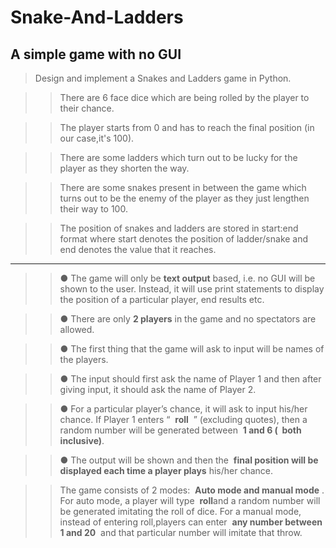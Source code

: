 # Snake-And-Ladders
## A simple game with no GUI

> Design and implement a Snakes and Ladders game in Python.

>> There are 6 face dice which are being rolled by the player to their chance.

>> The player starts from 0 and has to reach the final position (in our case,it's 100).

>> There are some ladders which turn out to be lucky for the player as they shorten the way.

>> There are some snakes present in between the game which turns out to be the enemy of the player as they just lengthen their way to 100.

>> The position of snakes and ladders are stored in start:end format where start denotes the position of ladder/snake and end denotes the value that it reaches.
---

>> ● The game will only be **text output** based, i.e. no GUI will be shown to the user. Instead, it will use print statements to display the position of a
     particular player, end results etc.

>> ● There are only **2 players** in the game and no spectators are allowed.

>> ● The first thing that the game will ask to input will be names of the players.

>> ● The input should first ask the name of Player 1 and then after giving input, it should ask the name of Player 2.

>> ● For a particular player’s chance, it will ask to input his/her chance. If Player 1 enters “ ​ **roll** ​ ” (excluding quotes), then a random number will be
generated between ​ **1 and 6 ( ​ both inclusive)**.

>> ● The output will be shown and then the ​ **final position will be displayed each time a player plays**​ his/her chance.

>> The game consists of 2 modes: ​ **Auto mode and manual mode**​ . For auto mode, a player will type ​ **roll** ​ and a random number will be generated imitating the roll of dice. For a manual mode, instead of entering roll,players can enter ​ **any number between 1 and 20** ​ and that particular number will imitate that throw.
